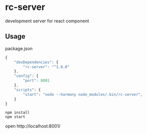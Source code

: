 # rc-server

development server for react component

## Usage

package.json

```js
{
    "devDependencies": {
        "rc-server": "^1.0.0"
    },
    "config": {
        "port": 8001
    },
    "scripts": {
        "start": "node --harmony node_modules/.bin/rc-server",
    }
}
```

```
npm install
npm start
```

open http://localhost:8001/
